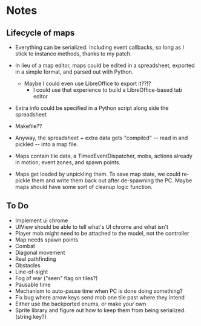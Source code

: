 Notes
=====

Lifecycle of maps
-----------------

- Everything can be serialized. Including event callbacks, so long as I stick
  to instance methods, thanks to my patch.
- In lieu of a map editor, maps could be edited in a spreadsheet, exported in
  a simple format, and parsed out with Python.
    * Maybe I could even use LibreOffice to export it??!?
        - I could use that experience to build a LibreOffice-based tab editor
- Extra info could be specified in a Python script along side the spreadsheet
- Makefile??
- Anyway, the spreadsheet + extra data gets "compiled" -- read in and pickled --
  into a map file.

- Maps contain tile data, a TimedEventDispatcher, mobs, actions already in
  motion, event zones, and spawn points.

- Maps get loaded by unpickling them. To save map state, we could re-pickle them
  and write them back out after de-spawning the PC. Maybe maps should have some
  sort of cleanup logic function.

To Do
-----

- Implement ui chrome
- UIView should be able to tell what's UI chrome and what isn't
- Player mob might need to be attached to the model, not the controller
- Map needs spawn points
- Combat
- Diagonal movement
- Real pathfinding
- Obstacles
- Line-of-sight
- Fog of war ("seen" flag on tiles?)
- Pausable time
- Mechanism to auto-pause time when PC is done doing something?
- Fix bug where arrow keys send mob one tile past where they intend
- Either use the backported enums, or make your own
- Sprite library and figure out how to keep them from being serialized. (string key?)
